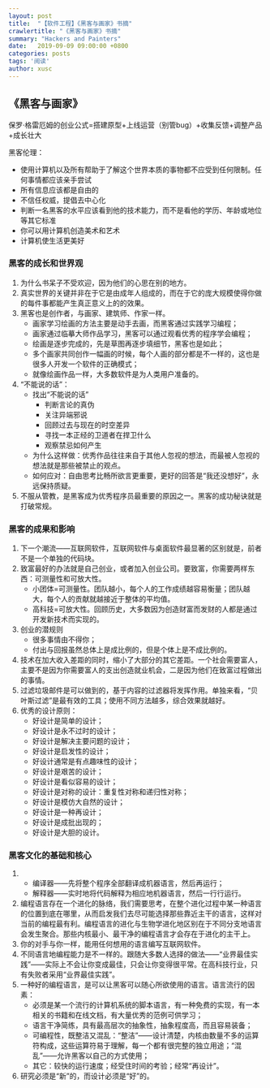 ```yaml
---
layout: post
title:  "【软件工程】《黑客与画家》书摘"
crawlertitle: "《黑客与画家》书摘"
summary: "Hackers and Painters"
date:   2019-09-09 09:00:00 +0800
categories: posts
tags: '阅读'
author: xusc
---
```


## 《黑客与画家》
保罗·格雷厄姆的创业公式=搭建原型+上线运营（别管bug）+收集反馈+调整产品+成长壮大

黑客伦理：
- 使用计算机以及所有帮助于了解这个世界本质的事物都不应受到任何限制。任何事情都应该亲手尝试
- 所有信息应该都是自由的
- 不信任权威，提倡去中心化
- 判断一名黑客的水平应该看到他的技术能力，而不是看他的学历、年龄或地位等其它标准
- 你可以用计算机创造美术和艺术
- 计算机使生活更美好

### 黑客的成长和世界观
1. 为什么书呆子不受欢迎，因为他们的心思在别的地方。
2. 真实世界的关键并非在于它是由成年人组成的，而在于它的庞大规模使得你做的每件事都能产生真正意义上的的效果。
3. 黑客也是创作者，与画家、建筑师、作家一样。
   - 画家学习绘画的方法主要是动手去画，而黑客通过实践学习编程；
   - 画家通过临摹大师作品学习，黑客可以通过观看优秀的程序学会编程；
   - 绘画是逐步完成的，先是草图再逐步填细节，黑客也是如此；
   - 多个画家共同创作一幅画的时候，每个人画的部分都是不一样的，这也是很多人开发一个软件的正确模式；
   - 就像绘画作品一样，大多数软件是为人类用户准备的。
4. “不能说的话”：
   - 找出“不能说的话”
     - 判断言论的真伪
     - 关注异端邪说
     - 回顾过去与现在的时空差异
     - 寻找一本正经的卫道者在捍卫什么
     - 观察禁忌如何产生
   - 为什么这样做：优秀作品往往来自于其他人忽视的想法，而最被人忽视的想法就是那些被禁止的观点。
   - 如何应对：自由思考比畅所欲言更重要，更好的回答是“我还没想好”，永远保持质疑。
5. 不服从管教，是黑客成为优秀程序员最重要的原因之一。黑客的成功秘诀就是打破常规。

### 黑客的成果和影响
1. 下一个潮流——互联网软件，互联网软件与桌面软件最显著的区别就是，前者不是一个单独的代码块。
2. 致富最好的办法就是自己创业，或者加入创业公司。要致富，你需要两样东西：可测量性和可放大性。
   - 小团体=可测量性。团队越小，每个人的工作成绩越容易衡量；团队越大，每个人的贡献就越接近于整体的平均值。
   - 高科技=可放大性。回顾历史，大多数因为创造财富而发财的人都是通过开发新技术而实现的。
3. 创业的潜规则
   - 很多事情由不得你；
   - 付出与回报虽然总体上是成比例的，但是个体上是不成比例的。
4. 技术在加大收入差距的同时，缩小了大部分的其它差距。一个社会需要富人，主要不是因为你需要富人的支出创造就业机会，二是因为他们在致富过程做出的事情。
5. 过滤垃圾邮件是可以做到的，基于内容的过滤器将发挥作用。单独来看，“贝叶斯过滤”是最有效的工具；使用不同方法越多，综合效果就越好。
6. 优秀的设计原则：
   - 好设计是简单的设计；
   - 好设计是永不过时的设计；
   - 好设计是解决主要问题的设计；
   - 好设计是启发性的设计；
   - 好设计通常是有点趣味性的设计；
   - 好设计是艰苦的设计；
   - 好设计是看似容易的设计；
   - 好设计是对称的设计：重复性对称和递归性对称；
   - 好设计是模仿大自然的设计；
   - 好设计是一种再设计；
   - 好设计是成批出现的；
   - 好设计是大胆的设计。

### 黑客文化的基础和核心
1. - 编译器——先将整个程序全部翻译成机器语言，然后再运行；
   - 解释器——实时地将代码解释为相应地机器语言，然后一行行运行。
2. 编程语言存在一个进化的脉络，我们需要思考，在整个进化过程中某一种语言的位置到底在哪里，从而启发我们去尽可能选择那些靠近主干的语言，这样对当前的编程最有利。编程语言的进化与生物学进化地区别在于不同分支地语言会发生聚合。那些内核最小、最干净的编程语言才会存在于进化的主干上。
3. 你的对手与你一样，能用任何想用的语言编写互联网软件。
4. 不同语言地编程能力是不一样的。跟随大多数人选择的做法——“业界最佳实践”——实际上不会让你变成最佳，只会让你变得很平常。在高科技行业，只有失败者采用“业界最佳实践”。
5. 一种好的编程语言，是可以让黑客可以随心所欲使用的语言。语言流行的因素：
   - 必须是某一个流行的计算机系统的脚本语言，有一种免费的实现，有一本相关的书籍和在线文档，有大量优秀的范例可供学习；
   - 语言干净简练，具有最高层次的抽象性，抽象程度高，而且容易装备；
   - 可编程性，既整洁又混乱：“整洁”——设计清楚，内核由数量不多的运算符构成，这些运算符易于理解，每一个都有很完整的独立用途；“混乱”——允许黑客以自己的方式使用；
   - 其它：较快的运行速度；经受住时间的考验；经常“再设计”。
6. 研究必须是“新”的，而设计必须是“好”的。
